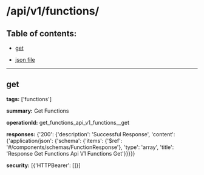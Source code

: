 # /api/v1/functions/

## Table of contents:
- [get](#get)

- [json file](./_api_v1_functions_.json)

---
<a name="get"></a>
## get

**tags:** ['functions']

**summary:** Get Functions

**operationId:** get_functions_api_v1_functions__get

**responses:** {'200': {'description': 'Successful Response', 'content': {'application/json': {'schema': {'items': {'$ref': '#/components/schemas/FunctionResponse'}, 'type': 'array', 'title': 'Response Get Functions Api V1 Functions  Get'}}}}}

**security:** [{'HTTPBearer': []}]

